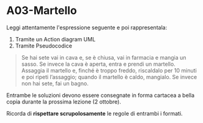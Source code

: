 # A03-Martello

Leggi attentamente l'espressione seguente e poi rappresentala:

1. Tramite un Action diagram UML
2. Tramite Pseudocodice

> Se hai sete vai in cava e, se è chiusa, vai in farmacia e mangia un sasso. Se invece la cava è aperta, entra e prendi un martello. Assaggia il martello e, finché è troppo freddo, riscaldalo per 10 minuti e poi ripeti l’assaggio; quando il martello è caldo, mangialo. Se invece non hai sete, fai un bagno.

Entrambe le soluzioni devono essere consegnate in forma cartacea a bella copia durante la prossima lezione (2 ottobre).

Ricorda di **rispettare scrupolosamente** le regole di entrambi i formati.

